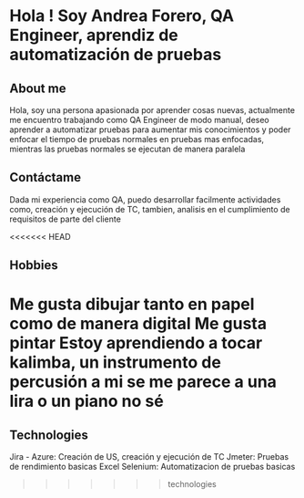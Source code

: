 # Hola ! Soy Andrea Forero, QA Engineer, aprendiz de automatización de pruebas

## About me
Hola, soy una persona apasionada por aprender cosas nuevas, actualmente me encuentro trabajando como QA Engineer de modo manual, deseo aprender a automatizar pruebas para aumentar mis conocimientos y poder enfocar el tiempo de pruebas normales en pruebas mas enfocadas, mientras las pruebas normales se ejecutan de manera paralela

## Contáctame
Dada mi experiencia como QA, puedo desarrollar facilmente actividades como, creación y ejecución de TC, tambien, analisis en el cumplimiento de requisitos de parte del cliente

<<<<<<< HEAD
## Hobbies
Me gusta dibujar tanto en papel como de manera digital
Me gusta pintar
Estoy aprendiendo a tocar kalimba, un instrumento de percusión a mi se me parece a una lira o un piano no sé
=======
## Technologies
Jira - Azure: Creación de US, creación y ejecución de TC
Jmeter: Pruebas de rendimiento basicas
Excel
Selenium: Automatizacion de pruebas basicas 
>>>>>>> technologies
